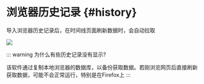# 浏览器历史记录 {#history}

导入浏览器历史记录后，在时间线页面刷新数据时，会自动拉取

![](https://cdn.jsdelivr.net/gh/shion-app/docs/src/public/assets/zh/history.gif)

::: warning 为什么有些历史记录没有显示?

该软件通过复制本地浏览器的数据库，以备份获取数据。若刚浏览网页后直接刷新获取数据，可能不会正常运行，特别是在Firefox上
:::